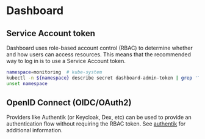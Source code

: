 # Dashboard

## Service Account token

Dashboard uses role-based account control (RBAC) to determine whether and how users can access resources. This means that the recommended way to log in is to use a Service Account token.

<!-- ```sh
# Create Service Account
NAMESPACE=monitoring  # kube-system
kubectl -n ${NAMESPACE} create serviceaccount dashboard-admin
# Give admin rights to account (automatically created by Helm chart)
kubectl create clusterrolebinding dashboard-admin --serviceaccount=${NAMESPACE}:dashboard-admin --clusterrole=cluster-admin
unset NAMESPACE
``` -->

```sh
namespace=monitoring  # kube-system
kubectl -n ${namespace} describe secret dashboard-admin-token | grep '^token' | awk '{ print $2 }'
unset namespace
```

## OpenID Connect (OIDC/OAuth2)

Providers like Authentik (or Keycloak, Dex, etc) can be used to provide an authentication flow without requiring the RBAC token.  See [authentik](../../security/authentik/README.md) for additional information.
